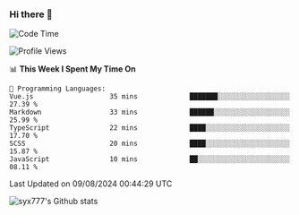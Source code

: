 ### Hi there 👋

<!--
**syx777/syx777** is a ✨ _special_ ✨ repository because its `README.md` (this file) appears on your GitHub profile.

Here are some ideas to get you started:

- 🔭 I’m currently working on ...
- 🌱 I’m currently learning ...
- 👯 I’m looking to collaborate on ...
- 🤔 I’m looking for help with ...
- 💬 Ask me about ...
- 📫 How to reach me: ...
- 😄 Pronouns: ...
- ⚡ Fun fact: ...
-->
<!--START_SECTION:waka-->
![Code Time](http://img.shields.io/badge/Code%20Time-177%20hrs%2045%20mins-blue)

![Profile Views](http://img.shields.io/badge/Profile%20Views-0-blue)

📊 **This Week I Spent My Time On** 

```text
💬 Programming Languages: 
Vue.js                   35 mins             ███████░░░░░░░░░░░░░░░░░░   27.39 % 
Markdown                 33 mins             ██████░░░░░░░░░░░░░░░░░░░   25.99 % 
TypeScript               22 mins             ████░░░░░░░░░░░░░░░░░░░░░   17.70 % 
SCSS                     20 mins             ████░░░░░░░░░░░░░░░░░░░░░   15.87 % 
JavaScript               10 mins             ██░░░░░░░░░░░░░░░░░░░░░░░   08.11 % 
```


 Last Updated on 09/08/2024 00:44:29 UTC
<!--END_SECTION:waka-->

![syx777's Github stats](https://github-readme-stats-syx777.vercel.app/api?username=syx777&show_icons=true&count_private=true)
